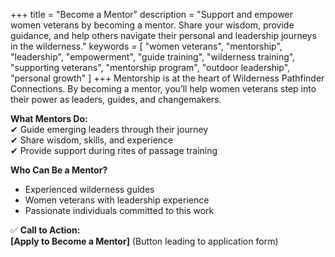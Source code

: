 +++
title = "Become a Mentor"
description = "Support and empower women veterans by becoming a mentor. Share your wisdom, provide guidance, and help others navigate their personal and leadership journeys in the wilderness."
keywords = [
  "women veterans",
  "mentorship",
  "leadership",
  "empowerment",
  "guide training",
  "wilderness training",
  "supporting veterans",
  "mentorship program",
  "outdoor leadership",
  "personal growth"
]
+++
Mentorship is at the heart of Wilderness Pathfinder Connections. By becoming a mentor, you’ll help women veterans step into their power as leaders, guides, and changemakers.

**What Mentors Do:**<br>✔ Guide emerging leaders through their journey<br>✔ Share wisdom, skills, and experience<br>✔ Provide support during rites of passage training

**Who Can Be a Mentor?**

* Experienced wilderness guides
* Women veterans with leadership experience
* Passionate individuals committed to this work

✅ **Call to Action:**<br>**\[Apply to Become a Mentor\]** (Button leading to application form)